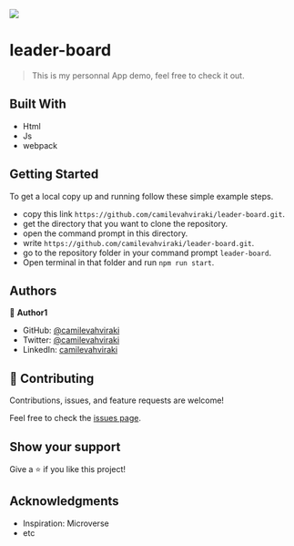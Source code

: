 

![](https://img.shields.io/badge/Microverse-blueviolet)

# leader-board

> This is my personnal App demo, feel free to check it out.


## Built With

- Html
- Js
- webpack



 ## Getting Started

To get a local copy up and running follow these simple example steps.

- copy this link `https://github.com/camilevahviraki/leader-board.git`.
- get the directory that you want to clone the repository.
- open the command prompt in this directory.
- write `https://github.com/camilevahviraki/leader-board.git`.
- go to the repository folder in your command prompt `leader-board`.
- Open terminal in that folder and run `npm run start`.



## Authors

👤 **Author1**

- GitHub: [@camilevahviraki](https://github.com/camilevahviraki)
- Twitter: [@camilevahviraki](https://twitter.com/CamileVahviraki)
- LinkedIn: [camilevahviraki](https://www.linkedin.com/in/camile-vahviraki-8180a6232/)


## 🤝 Contributing

Contributions, issues, and feature requests are welcome!

Feel free to check the [issues page](../../issues/).

## Show your support

Give a ⭐️ if you like this project!

## Acknowledgments

- Inspiration: Microverse
- etc